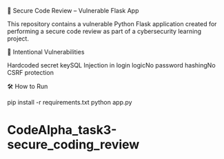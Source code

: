 🔐 Secure Code Review – Vulnerable Flask App

This repository contains a vulnerable Python Flask application created for performing a secure code review as part of a cybersecurity learning project.

🚩 Intentional Vulnerabilities

Hardcoded secret keySQL Injection in login logicNo password hashingNo CSRF protection

🛠 How to Run

pip install -r requirements.txt python app.py

# CodeAlpha_task3-secure_coding_review
